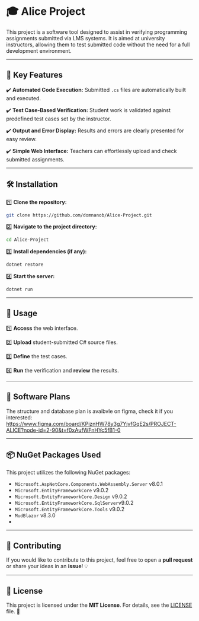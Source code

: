 # 🎓 Alice Project
This project is a software tool designed to assist in verifying programming assignments submitted via LMS systems. It is aimed at university instructors, allowing them to test submitted code without the need for a full development environment.

---

## 🚀 Key Features

✔️ **Automated Code Execution:** Submitted `.cs` files are automatically built and executed. 

✔️ **Test Case-Based Verification:** Student work is validated against predefined test cases set by the instructor. 

✔️ **Output and Error Display:** Results and errors are clearly presented for easy review. 

✔️ **Simple Web Interface:** Teachers can effortlessly upload and check submitted assignments.


---

## 🛠 Installation

1️⃣ **Clone the repository:**

```sh
git clone https://github.com/domnanob/Alice-Project.git
```

2️⃣ **Navigate to the project directory:**

```sh
cd Alice-Project
```

3️⃣ **Install dependencies (if any):**

```sh
dotnet restore
```

4️⃣ **Start the server:**

```sh
dotnet run
```

---

## 📌 Usage

1️⃣ **Access** the web interface. 

2️⃣ **Upload** student-submitted C# source files. 

3️⃣ **Define** the test cases. 

4️⃣ **Run** the verification and **review** the results.


---

## 📌 Software Plans

The structure and database plan is avaibvle on figma, check it if you interested:
https://www.figma.com/board/KPiznHW78y3g7YjvfGqE2s/PROJECT-ALICE?node-id=2-90&t=f0xAufWFnHYc5fB1-0

---

## 📦 NuGet Packages Used

This project utilizes the following NuGet packages:

- `Microsoft.AspNetCore.Components.WebAssembly.Server` v8.0.1
- `Microsoft.EntityFrameworkCore` v9.0.2
- `Microsoft.EntityFrameworkCore.Design` v9.0.2
- `Microsoft.EntityFrameworkCore.SqlServer`v9.0.2
- `Microsoft.EntityFrameworkCore.Tools` v9.0.2
- `MudBlazor` v8.3.0
- 
---

## 🤝 Contributing

If you would like to contribute to this project, feel free to open a **pull request** or share your ideas in an **issue**! 💡

---

## 📜 License

This project is licensed under the **MIT License**. For details, see the [LICENSE](LICENSE) file. 📄

